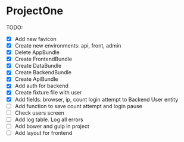 # ProjectOne

TODO:

- [X] Add new favicon
- [X] Create new environments: api, front, admin
- [X] Delete AppBundle
- [X] Create FrontendBundle
- [X] Create DataBundle
- [X] Create BackendBundle
- [X] Create ApiBundle
- [X] Add auth for backend
- [X] Create fixture file with user
- [X] Add fields: browser, ip, count login attempt to Backend User entity
- [ ] Add function to save count attempt and login pause
- [ ] Check users screen
- [ ] Add log table. Log all errors
- [ ] Add bower and gulp in project
- [ ] Add layout for frontend